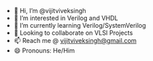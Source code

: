 - 👋 Hi, I’m @vijitviveksingh
- 👀 I’m interested in Verilog and VHDL
- 🌱 I’m currently learning Verilog/SystemVerilog
- 💞️ Looking to collaborate on VLSI Projects
- 📫 Reach me @ vijitviveksingh@gmail.com
- 😄 Pronouns: He/Him


<!---
its-noobie-0301/its-noobie-0301 is a ✨ special ✨ repository because its `README.md` (this file) appears on your GitHub profile.
You can click the Preview link to take a look at your changes.
--->
